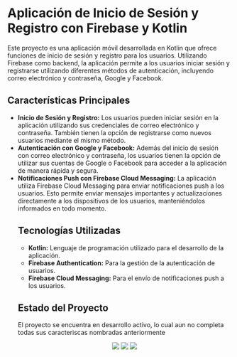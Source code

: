 <h1>Aplicación de Inicio de Sesión y Registro con Firebase y Kotlin</h1>

<p>Este proyecto es una aplicación móvil desarrollada en Kotlin que ofrece funciones de inicio de sesión y registro para los usuarios. Utilizando Firebase como backend, la aplicación permite a los usuarios iniciar sesión y registrarse utilizando diferentes métodos de autenticación, incluyendo correo electrónico y contraseña, Google y Facebook.</p>

<h2>Características Principales</h2>

<ul>
  <li><strong>Inicio de Sesión y Registro:</strong> Los usuarios pueden iniciar sesión en la aplicación utilizando sus credenciales de correo electrónico y contraseña. También tienen la opción de registrarse como nuevos usuarios mediante el mismo método.</li>
  <li><strong>Autenticación con Google y Facebook:</strong> Además del inicio de sesión con correo electrónico y contraseña, los usuarios tienen la opción de utilizar sus cuentas de Google o Facebook para acceder a la aplicación de manera rápida y segura.</li>
  <li><strong>Notificaciones Push con Firebase Cloud Messaging:</strong> La aplicación utiliza Firebase Cloud Messaging para enviar notificaciones push a los usuarios. Esto permite enviar mensajes importantes y actualizaciones directamente a los dispositivos de los usuarios, manteniéndolos informados en todo momento.</li>
 

<h2>Tecnologías Utilizadas</h2>

<ul>
  <li><strong>Kotlin:</strong> Lenguaje de programación utilizado para el desarrollo de la aplicación.</li>
  <li><strong>Firebase Authentication:</strong> Para la gestión de la autenticación de usuarios.</li>
  <li><strong>Firebase Cloud Messaging:</strong> Para el envío de notificaciones push a los usuarios.</li>
</ul>

<h2>Estado del Proyecto</h2>

<p>El proyecto se encuentra en desarrollo activo, lo cual aun no completa todas sus caracteriscas nombradas anteriormente</p>

<div align="center">
  <img src="https://i.postimg.cc/4NcCqx3G/Splash-Screen.png"></img>
  <img src="https://i.postimg.cc/TP0v0N3W/AuthView.png"></img>
  <img src="https://i.postimg.cc/L4wKx12v/Screen-Google.png"></img>
</div>
